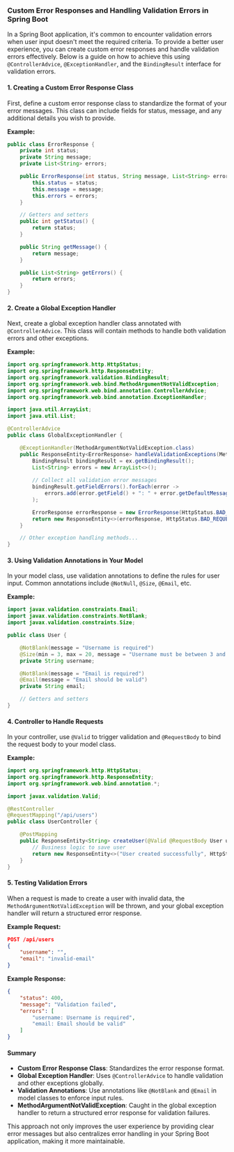 ### Custom Error Responses and Handling Validation Errors in Spring Boot

In a Spring Boot application, it's common to encounter validation errors when user input doesn't meet the required criteria. To provide a better user experience, you can create custom error responses and handle validation errors effectively. Below is a guide on how to achieve this using `@ControllerAdvice`, `@ExceptionHandler`, and the `BindingResult` interface for validation errors.

#### 1. Creating a Custom Error Response Class

First, define a custom error response class to standardize the format of your error messages. This class can include fields for status, message, and any additional details you wish to provide.

**Example:**

```java
public class ErrorResponse {
    private int status;
    private String message;
    private List<String> errors;

    public ErrorResponse(int status, String message, List<String> errors) {
        this.status = status;
        this.message = message;
        this.errors = errors;
    }

    // Getters and setters
    public int getStatus() {
        return status;
    }

    public String getMessage() {
        return message;
    }

    public List<String> getErrors() {
        return errors;
    }
}
```

#### 2. Create a Global Exception Handler

Next, create a global exception handler class annotated with `@ControllerAdvice`. This class will contain methods to handle both validation errors and other exceptions.

**Example:**

```java
import org.springframework.http.HttpStatus;
import org.springframework.http.ResponseEntity;
import org.springframework.validation.BindingResult;
import org.springframework.web.bind.MethodArgumentNotValidException;
import org.springframework.web.bind.annotation.ControllerAdvice;
import org.springframework.web.bind.annotation.ExceptionHandler;

import java.util.ArrayList;
import java.util.List;

@ControllerAdvice
public class GlobalExceptionHandler {

    @ExceptionHandler(MethodArgumentNotValidException.class)
    public ResponseEntity<ErrorResponse> handleValidationExceptions(MethodArgumentNotValidException ex) {
        BindingResult bindingResult = ex.getBindingResult();
        List<String> errors = new ArrayList<>();
        
        // Collect all validation error messages
        bindingResult.getFieldErrors().forEach(error -> 
            errors.add(error.getField() + ": " + error.getDefaultMessage())
        );

        ErrorResponse errorResponse = new ErrorResponse(HttpStatus.BAD_REQUEST.value(), "Validation failed", errors);
        return new ResponseEntity<>(errorResponse, HttpStatus.BAD_REQUEST);
    }

    // Other exception handling methods...
}
```

#### 3. Using Validation Annotations in Your Model

In your model class, use validation annotations to define the rules for user input. Common annotations include `@NotNull`, `@Size`, `@Email`, etc.

**Example:**

```java
import javax.validation.constraints.Email;
import javax.validation.constraints.NotBlank;
import javax.validation.constraints.Size;

public class User {

    @NotBlank(message = "Username is required")
    @Size(min = 3, max = 20, message = "Username must be between 3 and 20 characters")
    private String username;

    @NotBlank(message = "Email is required")
    @Email(message = "Email should be valid")
    private String email;

    // Getters and setters
}
```

#### 4. Controller to Handle Requests

In your controller, use `@Valid` to trigger validation and `@RequestBody` to bind the request body to your model class.

**Example:**

```java
import org.springframework.http.HttpStatus;
import org.springframework.http.ResponseEntity;
import org.springframework.web.bind.annotation.*;

import javax.validation.Valid;

@RestController
@RequestMapping("/api/users")
public class UserController {

    @PostMapping
    public ResponseEntity<String> createUser(@Valid @RequestBody User user) {
        // Business logic to save user
        return new ResponseEntity<>("User created successfully", HttpStatus.CREATED);
    }
}
```

#### 5. Testing Validation Errors

When a request is made to create a user with invalid data, the `MethodArgumentNotValidException` will be thrown, and your global exception handler will return a structured error response.

**Example Request:**

```json
POST /api/users
{
    "username": "",
    "email": "invalid-email"
}
```

**Example Response:**

```json
{
    "status": 400,
    "message": "Validation failed",
    "errors": [
        "username: Username is required",
        "email: Email should be valid"
    ]
}
```

#### Summary

- **Custom Error Response Class**: Standardizes the error response format.
- **Global Exception Handler**: Uses `@ControllerAdvice` to handle validation and other exceptions globally.
- **Validation Annotations**: Use annotations like `@NotBlank` and `@Email` in model classes to enforce input rules.
- **MethodArgumentNotValidException**: Caught in the global exception handler to return a structured error response for validation failures.

This approach not only improves the user experience by providing clear error messages but also centralizes error handling in your Spring Boot application, making it more maintainable.